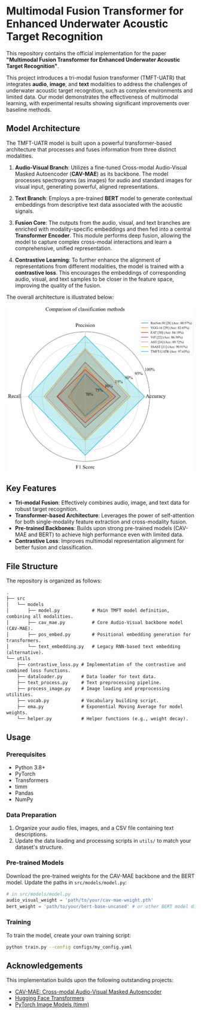 # Multimodal Fusion Transformer for Enhanced Underwater Acoustic Target Recognition

This repository contains the official implementation for the paper **"Multimodal Fusion Transformer for Enhanced Underwater Acoustic Target Recognition"**.

This project introduces a tri-modal fusion transformer (TMFT-UATR) that integrates **audio**, **image**, and **text** modalities to address the challenges of underwater acoustic target recognition, such as complex environments and limited data. Our model demonstrates the effectiveness of multimodal learning, with experimental results showing significant improvements over baseline methods.

## Model Architecture

The TMFT-UATR model is built upon a powerful transformer-based architecture that processes and fuses information from three distinct modalities.

1.  **Audio-Visual Branch**: Utilizes a fine-tuned Cross-modal Audio-Visual Masked Autoencoder (**CAV-MAE**) as its backbone. The model processes spectrograms (as images) for audio and standard images for visual input, generating powerful, aligned representations.

2.  **Text Branch**: Employs a pre-trained **BERT** model to generate contextual embeddings from descriptive text data associated with the acoustic signals.

3.  **Fusion Core**: The outputs from the audio, visual, and text branches are enriched with modality-specific embeddings and then fed into a central **Transformer Encoder**. This module performs deep fusion, allowing the model to capture complex cross-modal interactions and learn a comprehensive, unified representation.

4.  **Contrastive Learning**: To further enhance the alignment of representations from different modalities, the model is trained with a **contrastive loss**. This encourages the embeddings of corresponding audio, visual, and text samples to be closer in the feature space, improving the quality of the fusion.

The overall architecture is illustrated below:

![Overview of the modal fusion process, including position and modal-type embeddings followed by feature fusion through a multi-layer Transformer.](./assets/Figure_4.jpg)
## Key Features

-   **Tri-modal Fusion**: Effectively combines audio, image, and text data for robust target recognition.
-   **Transformer-based Architecture**: Leverages the power of self-attention for both single-modality feature extraction and cross-modality fusion.
-   **Pre-trained Backbones**: Builds upon strong pre-trained models (CAV-MAE and BERT) to achieve high performance even with limited data.
-   **Contrastive Loss**: Improves multimodal representation alignment for better fusion and classification.

## File Structure

The repository is organized as follows:

```
.
├── src
│   └── models
│       ├── model.py            # Main TMFT model definition, combining all modalities.
│       ├── cav_mae.py          # Core Audio-Visual backbone model (CAV-MAE).
│       ├── pos_embed.py        # Positional embedding generation for transformers.
│       └── text_embedding.py   # Legacy RNN-based text embedding (alternative).
└── utils
    ├── contrastive_loss.py # Implementation of the contrastive and combined loss functions.
    ├── dataloader.py       # Data loader for text data.
    ├── text_process.py     # Text preprocessing pipeline.
    ├── process_image.py    # Image loading and preprocessing utilities.
    ├── vocab.py            # Vocabulary building script.
    ├── ema.py              # Exponential Moving Average for model weights.
    └── helper.py           # Helper functions (e.g., weight decay).
```

## Usage

### Prerequisites

-   Python 3.8+
-   PyTorch
-   Transformers
-   timm
-   Pandas
-   NumPy

### Data Preparation

1.  Organize your audio files, images, and a CSV file containing text descriptions.
2.  Update the data loading and processing scripts in `utils/` to match your dataset's structure.

### Pre-trained Models

Download the pre-trained weights for the CAV-MAE backbone and the BERT model. Update the paths in `src/models/model.py`:

```python
# in src/models/model.py
audio_visual_weight = 'path/to/your/cav-mae-weight.pth'
bert_weight = 'path/to/your/bert-base-uncased' # or other BERT model directory
```

### Training

To train the model, create your own training script:

```bash
python train.py --config configs/my_config.yaml
```

## Acknowledgements

This implementation builds upon the following outstanding projects:
-   [CAV-MAE: Cross-modal Audio-Visual Masked Autoencoder](https://github.com/YuanGongND/cav-mae)
-   [Hugging Face Transformers](https://github.com/huggingface/transformers)
-   [PyTorch Image Models (timm)](https://github.com/rwightman/pytorch-image-models)
